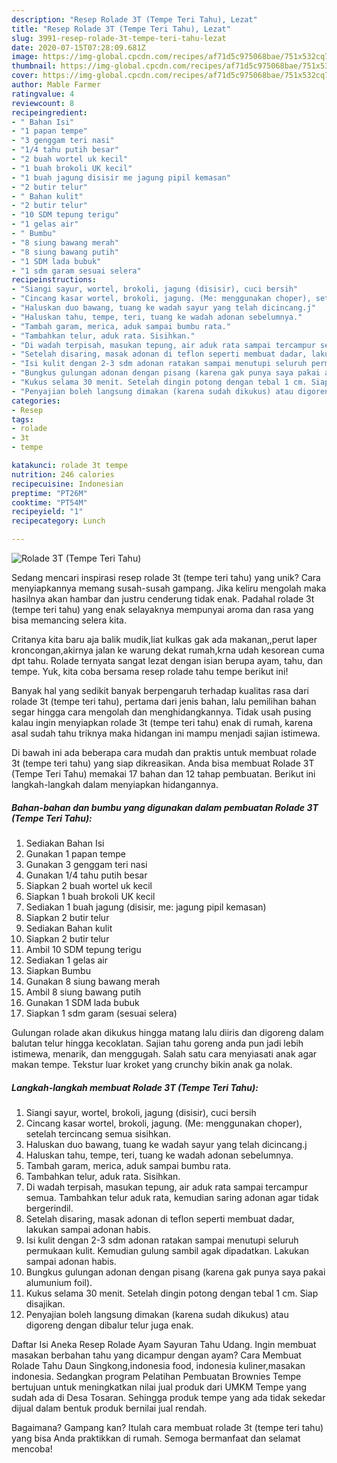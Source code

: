```yaml
---
description: "Resep Rolade 3T (Tempe Teri Tahu), Lezat"
title: "Resep Rolade 3T (Tempe Teri Tahu), Lezat"
slug: 3991-resep-rolade-3t-tempe-teri-tahu-lezat
date: 2020-07-15T07:28:09.681Z
image: https://img-global.cpcdn.com/recipes/af71d5c975068bae/751x532cq70/rolade-3t-tempe-teri-tahu-foto-resep-utama.jpg
thumbnail: https://img-global.cpcdn.com/recipes/af71d5c975068bae/751x532cq70/rolade-3t-tempe-teri-tahu-foto-resep-utama.jpg
cover: https://img-global.cpcdn.com/recipes/af71d5c975068bae/751x532cq70/rolade-3t-tempe-teri-tahu-foto-resep-utama.jpg
author: Mable Farmer
ratingvalue: 4
reviewcount: 8
recipeingredient:
- " Bahan Isi"
- "1 papan tempe"
- "3 genggam teri nasi"
- "1/4 tahu putih besar"
- "2 buah wortel uk kecil"
- "1 buah brokoli UK kecil"
- "1 buah jagung disisir me jagung pipil kemasan"
- "2 butir telur"
- " Bahan kulit"
- "2 butir telur"
- "10 SDM tepung terigu"
- "1 gelas air"
- " Bumbu"
- "8 siung bawang merah"
- "8 siung bawang putih"
- "1 SDM lada bubuk"
- "1 sdm garam sesuai selera"
recipeinstructions:
- "Siangi sayur, wortel, brokoli, jagung (disisir), cuci bersih"
- "Cincang kasar wortel, brokoli, jagung. (Me: menggunakan choper), setelah tercincang semua sisihkan."
- "Haluskan duo bawang, tuang ke wadah sayur yang telah dicincang.j"
- "Haluskan tahu, tempe, teri, tuang ke wadah adonan sebelumnya."
- "Tambah garam, merica, aduk sampai bumbu rata."
- "Tambahkan telur, aduk rata. Sisihkan."
- "Di wadah terpisah, masukan tepung, air aduk rata sampai tercampur semua. Tambahkan telur aduk rata, kemudian saring adonan agar tidak bergerindil."
- "Setelah disaring, masak adonan di teflon seperti membuat dadar, lakukan sampai adonan habis."
- "Isi kulit dengan 2-3 sdm adonan ratakan sampai menutupi seluruh permukaan kulit. Kemudian gulung sambil agak dipadatkan. Lakukan sampai adonan habis."
- "Bungkus gulungan adonan dengan pisang (karena gak punya saya pakai alumunium foil)."
- "Kukus selama 30 menit. Setelah dingin potong dengan tebal 1 cm. Siap disajikan."
- "Penyajian boleh langsung dimakan (karena sudah dikukus) atau digoreng dengan dibalur telur juga enak."
categories:
- Resep
tags:
- rolade
- 3t
- tempe

katakunci: rolade 3t tempe 
nutrition: 246 calories
recipecuisine: Indonesian
preptime: "PT26M"
cooktime: "PT54M"
recipeyield: "1"
recipecategory: Lunch

---
```



![Rolade 3T (Tempe Teri Tahu)](https://img-global.cpcdn.com/recipes/af71d5c975068bae/751x532cq70/rolade-3t-tempe-teri-tahu-foto-resep-utama.jpg)

Sedang mencari inspirasi resep rolade 3t (tempe teri tahu) yang unik? Cara menyiapkannya memang susah-susah gampang. Jika keliru mengolah maka hasilnya akan hambar dan justru cenderung tidak enak. Padahal rolade 3t (tempe teri tahu) yang enak selayaknya mempunyai aroma dan rasa yang bisa memancing selera kita.

Critanya kita baru aja balik mudik,liat kulkas gak ada makanan,,perut laper kroncongan,akirnya jalan ke warung dekat rumah,krna udah kesorean cuma dpt tahu. Rolade ternyata sangat lezat dengan isian berupa ayam, tahu, dan tempe. Yuk, kita coba bersama resep rolade tahu tempe berikut ini!

Banyak hal yang sedikit banyak berpengaruh terhadap kualitas rasa dari rolade 3t (tempe teri tahu), pertama dari jenis bahan, lalu pemilihan bahan segar hingga cara mengolah dan menghidangkannya. Tidak usah pusing kalau ingin menyiapkan rolade 3t (tempe teri tahu) enak di rumah, karena asal sudah tahu triknya maka hidangan ini mampu menjadi sajian istimewa.


Di bawah ini ada beberapa cara mudah dan praktis untuk membuat rolade 3t (tempe teri tahu) yang siap dikreasikan. Anda bisa membuat Rolade 3T (Tempe Teri Tahu) memakai 17 bahan dan 12 tahap pembuatan. Berikut ini langkah-langkah dalam menyiapkan hidangannya.

<!--inarticleads1-->

##### Bahan-bahan dan bumbu yang digunakan dalam pembuatan Rolade 3T (Tempe Teri Tahu):

1. Sediakan  Bahan Isi
1. Gunakan 1 papan tempe
1. Gunakan 3 genggam teri nasi
1. Gunakan 1/4 tahu putih besar
1. Siapkan 2 buah wortel uk kecil
1. Siapkan 1 buah brokoli UK kecil
1. Sediakan 1 buah jagung (disisir, me: jagung pipil kemasan)
1. Siapkan 2 butir telur
1. Sediakan  Bahan kulit
1. Siapkan 2 butir telur
1. Ambil 10 SDM tepung terigu
1. Sediakan 1 gelas air
1. Siapkan  Bumbu
1. Gunakan 8 siung bawang merah
1. Ambil 8 siung bawang putih
1. Gunakan 1 SDM lada bubuk
1. Siapkan 1 sdm garam (sesuai selera)


Gulungan rolade akan dikukus hingga matang lalu diiris dan digoreng dalam balutan telur hingga kecoklatan. Sajian tahu goreng anda pun jadi lebih istimewa, menarik, dan menggugah. Salah satu cara menyiasati anak agar makan tempe. Tekstur luar kroket yang crunchy bikin anak ga nolak. 

<!--inarticleads2-->

##### Langkah-langkah membuat Rolade 3T (Tempe Teri Tahu):

1. Siangi sayur, wortel, brokoli, jagung (disisir), cuci bersih
1. Cincang kasar wortel, brokoli, jagung. (Me: menggunakan choper), setelah tercincang semua sisihkan.
1. Haluskan duo bawang, tuang ke wadah sayur yang telah dicincang.j
1. Haluskan tahu, tempe, teri, tuang ke wadah adonan sebelumnya.
1. Tambah garam, merica, aduk sampai bumbu rata.
1. Tambahkan telur, aduk rata. Sisihkan.
1. Di wadah terpisah, masukan tepung, air aduk rata sampai tercampur semua. Tambahkan telur aduk rata, kemudian saring adonan agar tidak bergerindil.
1. Setelah disaring, masak adonan di teflon seperti membuat dadar, lakukan sampai adonan habis.
1. Isi kulit dengan 2-3 sdm adonan ratakan sampai menutupi seluruh permukaan kulit. Kemudian gulung sambil agak dipadatkan. Lakukan sampai adonan habis.
1. Bungkus gulungan adonan dengan pisang (karena gak punya saya pakai alumunium foil).
1. Kukus selama 30 menit. Setelah dingin potong dengan tebal 1 cm. Siap disajikan.
1. Penyajian boleh langsung dimakan (karena sudah dikukus) atau digoreng dengan dibalur telur juga enak.


Daftar Isi Aneka Resep Rolade Ayam Sayuran Tahu Udang. Ingin membuat masakan berbahan tahu yang dicampur dengan ayam? Cara Membuat Rolade Tahu Daun Singkong,indonesia food, indonesia kuliner,masakan indonesia. Sedangkan program Pelatihan Pembuatan Brownies Tempe bertujuan untuk meningkatkan nilai jual produk dari UMKM Tempe yang sudah ada di Desa Tosaran. Sehingga produk tempe yang ada tidak sekedar dijual dalam bentuk produk bernilai jual rendah. 

Bagaimana? Gampang kan? Itulah cara membuat rolade 3t (tempe teri tahu) yang bisa Anda praktikkan di rumah. Semoga bermanfaat dan selamat mencoba!

